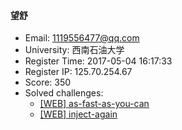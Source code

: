 #### 望舒  

* Email: 1119556477@qq.com  
* University: 西南石油大学  
* Register Time: 2017-05-04 16:17:33  
* Register IP: 125.70.254.67  
* Score: 350  
* Solved challenges: 
  * [[WEB] as-fast-as-you-can](https://github.com/SniperOJ/Challenges/blob/master/WEB/as-fast-as-you-can.json)  
  * [[WEB] inject-again](https://github.com/SniperOJ/Challenges/blob/master/WEB/inject-again.json)  
